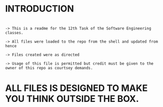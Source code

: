 # INTRODUCTION
#
	-> This is a readme for the 12th Task of the Software Engineering classes.

	-> All files were loaded to the repo from the shell and updated from hence

	-> Files created were as directed

	-> Usage of this file is permitted but credit must be given to the owner of this repo as courtsey demands.

# ALL FILES IS DESIGNED TO MAKE YOU THINK OUTSIDE THE BOX.
